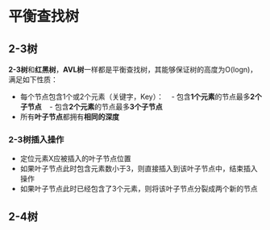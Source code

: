 # 平衡查找树
## 2-3树
**2-3树**和**红黑树**，**AVL树**一样都是平衡查找树，其能够保证树的高度为O(logn)，满足如下性质：
* 每个节点包含1个或2个元素（关键字，Key）：
    - 包含**1个元素**的节点最多**2个子节点**
    - 包含**2个元素**的节点最多**3个子节点**
* 所有**叶子节点**都拥有**相同的深度**

### 2-3树插入操作
* 定位元素X应被插入的叶子节点位置
* 如果叶子节点此时包含元素数小于3，则直接插入到该叶子节点中，结束插入操作
* 如果叶子节点此时已经包含了3个元素，则将该叶子节点分裂成两个新的节点


## 2-4树
